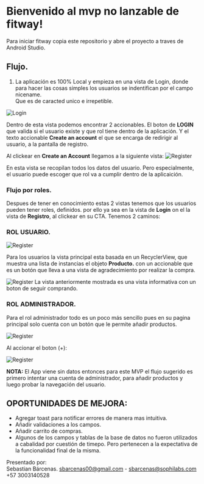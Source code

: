 # Bienvenido al mvp no lanzable de fitway!

Para iniciar fitway copia este repositorio y abre el proyecto a traves de Android Studio.

## Flujo.

1. La aplicación es 100% Local y empieza en una vista de Login, donde para hacer las cosas simples los usuarios se indentifican por el campo nicename.   
Que es de caracted unico e irrepetible.

![Login](./images/login.png)

Dentro de esta vista podemos encontrar 2 accionables. El boton de **LOGIN** que valida si el usuario existe y que rol tiene dentro de la aplicación. Y el texto accionable **Create an account** el que se encarga de redirigir al usuario, a la pantalla de registro.

Al clickear en **Create an Account** llegamos a la siguiente vista:
![Register](./images/register.png)

En esta vista se recopilan todos los datos del usuario. Pero especialmente, el usuario puede escoger que rol va a cumplir dentro de la aplicaición.

### Flujo por roles.
Despues de tener en conocimiento estas 2 vistas tenemos que los usuarios pueden tener roles, definidos. por ello ya sea en la vista de **Login** on el la vista de **Registro**, al clickear en su CTA. Tenemos 2 caminos:

### ROL USUARIO.

![Register](./images/home.png)

Para los usuarios la vista principal esta basada en un RecyclerView, que muestra una lista de instancias el objeto **Producto.** con un accionable que es un botón que lleva a una vista de agradecimiento por realizar la compra.

![Register](./images/thanks.png)
La vista anteriormente mostrada es una vista informativa con un boton de seguir comprando.

### ROL ADMINISTRADOR.

Para el rol administrador todo es un poco más sencillo pues en su pagina principal solo cuenta con un botón que le permite añadir productos.

![Register](./images/admin.png)

Al accionar el boton (+):

![Register](./images/add_product.png)


**NOTA:** El App viene sin datos entonces para este MVP el flujo sugerido es primero intentar una cuenta de administrador, para añadir productos y luego probar la navegación del usuario.


## OPORTUNIDADES DE MEJORA:

* Agregar toast para notificar errores de manera mas intuitiva.
* Añadir validaciones a los campos.
* Añadir carrito de compras.
* Algunos de los campos y tablas de la base de datos no fueron utilizados a cabalidad por cuestión de timepo. Pero pertenecen a la expectativa de la funcionalidad final de la misma.

Presentado por:  
Sebastian Bárcenas.
sbarcenas00@gmail.com - sbarcenas@sophilabs.com
+57 3003140528  










